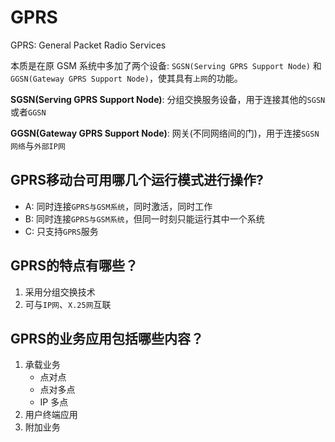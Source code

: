 # GPRS

GPRS: General Packet Radio Services

本质是在原 GSM 系统中多加了两个设备: `SGSN(Serving GPRS Support Node)` 和 `GGSN(Gateway GPRS Support Node)`，使其具有`上网`的功能。

**SGSN\(Serving GPRS Support Node\)**: 分组交换服务设备，用于连接其他的`SGSN`或者`GGSN`

**GGSN\(Gateway GPRS Support Node\)**: 网关\(不同网络间的门\)，用于连接`SGSN网络`与`外部IP网`

## GPRS移动台可用哪几个运行模式进行操作?

* A: 同时连接`GPRS与GSM系统`，同时激活，同时工作
* B: 同时连接`GPRS与GSM系统`，但同一时刻只能运行其中一个系统
* C: 只支持`GPRS`服务

## GPRS的特点有哪些？

1. 采用分组交换技术
2. 可与`IP网`、`X.25网`互联

## GPRS的业务应用包括哪些内容？

1. 承载业务
   * 点对点
   * 点对多点
   * IP 多点 
2. 用户终端应用
3. 附加业务

